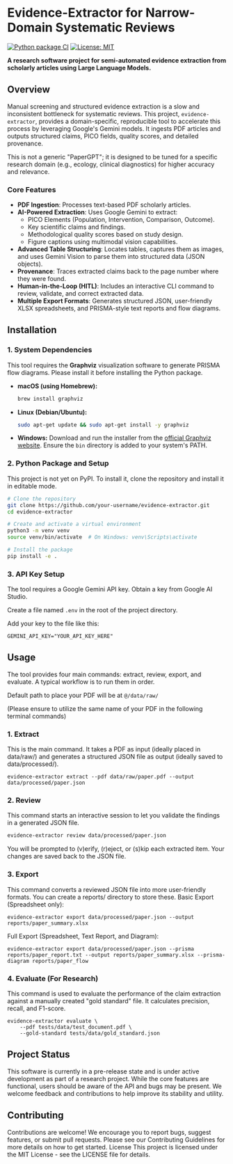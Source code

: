 # Evidence-Extractor for Narrow-Domain Systematic Reviews

[![Python package CI](https://github.com/ryen-x/eendsr/actions/workflows/python-package.yml/badge.svg)](https://github.com/your-username/evidence-extractor/actions/workflows/python-package.yml)
[![License: MIT](https://img.shields.io/badge/License-MIT-yellow.svg)](https://opensource.org/licenses/MIT)

**A research software project for semi-automated evidence extraction from scholarly articles using Large Language Models.**

## Overview

Manual screening and structured evidence extraction is a slow and inconsistent bottleneck for systematic reviews. This project, `evidence-extractor`, provides a domain-specific, reproducible tool to accelerate this process by leveraging Google's Gemini models. It ingests PDF articles and outputs structured claims, PICO fields, quality scores, and detailed provenance.

This is not a generic "PaperGPT"; it is designed to be tuned for a specific research domain (e.g., ecology, clinical diagnostics) for higher accuracy and relevance.

### Core Features

*   **PDF Ingestion**: Processes text-based PDF scholarly articles.
*   **AI-Powered Extraction**: Uses Google Gemini to extract:
    *   PICO Elements (Population, Intervention, Comparison, Outcome).
    *   Key scientific claims and findings.
    *   Methodological quality scores based on study design.
    *   Figure captions using multimodal vision capabilities.
*   **Advanced Table Structuring**: Locates tables, captures them as images, and uses Gemini Vision to parse them into structured data (JSON objects).
*   **Provenance**: Traces extracted claims back to the page number where they were found.
*   **Human-in-the-Loop (HITL)**: Includes an interactive CLI command to review, validate, and correct extracted data.
*   **Multiple Export Formats**: Generates structured JSON, user-friendly XLSX spreadsheets, and PRISMA-style text reports and flow diagrams.

## Installation

### 1. System Dependencies

This tool requires the **Graphviz** visualization software to generate PRISMA flow diagrams. Please install it before installing the Python package.

*   **macOS (using Homebrew):**
    ```bash
    brew install graphviz
    ```
*   **Linux (Debian/Ubuntu):**
    ```bash
    sudo apt-get update && sudo apt-get install -y graphviz
    ```
*   **Windows:**
    Download and run the installer from the [official Graphviz website](https://graphviz.org/download/). Ensure the `bin` directory is added to your system's PATH.

### 2. Python Package and Setup

This project is not yet on PyPI. To install it, clone the repository and install it in editable mode.

```bash
# Clone the repository
git clone https://github.com/your-username/evidence-extractor.git
cd evidence-extractor

# Create and activate a virtual environment
python3 -m venv venv
source venv/bin/activate  # On Windows: venv\Scripts\activate

# Install the package
pip install -e .
```

### 3. API Key Setup

The tool requires a Google Gemini API key.
Obtain a key from Google AI Studio.

Create a file named `.env` in the root of the project directory.

Add your key to the file like this:
```
GEMINI_API_KEY="YOUR_API_KEY_HERE"
```

## Usage
The tool provides four main commands: extract, review, export, and evaluate. A typical workflow is to run them in order.

Default path to place your PDF will be at `@/data/raw/`

(Please ensure to utilize the same name of your PDF in the following terminal commands)

### 1. Extract
This is the main command. It takes a PDF as input (ideally placed in data/raw/) and generates a structured JSON file as output (ideally saved to data/processed/).
```
evidence-extractor extract --pdf data/raw/paper.pdf --output data/processed/paper.json
```


### 2. Review

This command starts an interactive session to let you validate the findings in a generated JSON file.

```bash
evidence-extractor review data/processed/paper.json
```

You will be prompted to (v)erify, (r)eject, or (s)kip each extracted item. Your changes are saved back to the JSON file.

### 3. Export

This command converts a reviewed JSON file into more user-friendly formats. You can create a reports/ directory to store these.
Basic Export (Spreadsheet only):
```
evidence-extractor export data/processed/paper.json --output reports/paper_summary.xlsx
```

Full Export (Spreadsheet, Text Report, and Diagram):
```
evidence-extractor export data/processed/paper.json --prisma reports/paper_report.txt --output reports/paper_summary.xlsx --prisma-diagram reports/paper_flow
```

### 4. Evaluate (For Research)

This command is used to evaluate the performance of the claim extraction against a manually created "gold standard" file. It calculates precision, recall, and F1-score.
```
evidence-extractor evaluate \
    --pdf tests/data/test_document.pdf \
    --gold-standard tests/data/gold_standard.json
```

## Project Status

This software is currently in a pre-release state and is under active development as part of a research project. While the core features are functional, users should be aware of the API and bugs may be present. We welcome feedback and contributions to help improve its stability and utility.

## Contributing
Contributions are welcome! We encourage you to report bugs, suggest features, or submit pull requests. Please see our Contributing Guidelines for more details on how to get started.
License
This project is licensed under the MIT License - see the LICENSE file for details.